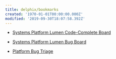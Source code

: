 ```yaml
---
title: delphix/bookmarks
created: '1970-01-01T00:00:00.000Z'
modified: '2019-09-30T18:07:58.392Z'
---
```


* [Systems Platform Lumen Code-Complete Board](https://jira.delphix.com/secure/RapidBoard.jspa?rapidView=409)

* [Systems Platform Lumen Bug Board](https://jira.delphix.com/secure/RapidBoard.jspa?rapidView=440)

* [Platform Bug Triage](https://jira.delphix.com/secure/Dashboard.jspa?selectPageId=14440)
